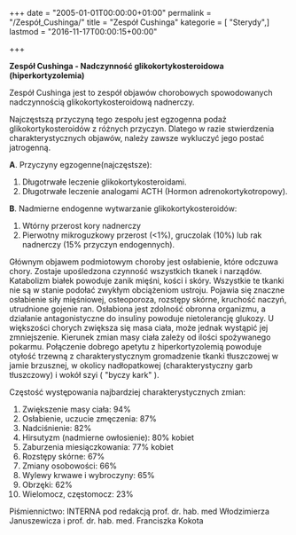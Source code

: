 +++
date = "2005-01-01T00:00:00+01:00"
permalink = "/Zespół_Cushinga/"
title = "Zespół Cushinga"
kategorie = [ "Sterydy",]
lastmod = "2016-11-17T00:00:15+00:00"

+++

**Zespół Cushinga - Nadczynność glikokortykosteroidowa (hiperkortyzolemia)**

Zespół Cushinga jest to zespół objawów chorobowych spowodowanych nadczynnością glikokortykosteroidową nadnerczy.

Najczęstszą przyczyną tego zespołu jest egzogenna podaż glikokortykosteroidów z różnych przyczyn. Dlatego w razie stwierdzenia charakterystycznych objawów, należy zawsze wykluczyć jego postać jatrogenną.

**A**. Przyczyny egzogenne(najczęstsze):

1.  Długotrwałe leczenie glikokortykosteroidami.
2.  Długotrwałe leczenie analogami ACTH (Hormon adrenokortykotropowy).

**B**. Nadmierne endogenne wytwarzanie glikokortykosteroidów:

1.  Wtórny przerost kory nadnerczy
2.  Pierwotny mikroguzkowy przerost (\<1%), gruczolak (10%) lub rak nadnerczy (15% przyczyn endogennych).

Głównym objawem podmiotowym choroby jest osłabienie, które odczuwa chory. Zostaje upośledzona czynność wszystkich tkanek i narządów. Katabolizm białek powoduje zanik mięśni, kości i skóry. Wszystkie te tkanki nie są w stanie podołać zwykłym obciążeniom ustroju. Pojawia się znaczne osłabienie siły mięśniowej, osteoporoza, rozstępy skórne, kruchość naczyń, utrudnione gojenie ran. Osłabiona jest zdolność obronna organizmu, a działanie antagonistyczne do insuliny powoduje nietolerancję glukozy. U większości chorych zwiększa się masa ciała, może jednak wystąpić jej zmniejszenie. Kierunek zmian masy ciała zależy od ilości spożywanego pokarmu. Połączenie dobrego apetytu z hiperkortyzolemią powoduje otyłość trzewną z charakterystycznym gromadzenie tkanki tłuszczowej w jamie brzusznej, w okolicy nadłopatkowej (charakterystyczny garb tłuszczowy) i wokół szyi ( "byczy kark" ).

Częstość występowania najbardziej charakterystycznych zmian:

1.  Zwiększenie masy ciała: 94%
2.  Osłabienie, uczucie zmęczenia: 87%
3.  Nadciśnienie: 82%
4.  Hirsutyzm (nadmierne owłosienie): 80% kobiet
5.  Zaburzenia miesiączkowania: 77% kobiet
6.  Rozstępy skórne: 67%
7.  Zmiany osobowości: 66%
8.  Wylewy krwawe i wybroczyny: 65%
9.  Obrzęki: 62%
10. Wielomocz, częstomocz: 23%

Piśmiennictwo: INTERNA pod redakcją prof. dr. hab. med Włodzimierza Januszewicza i prof. dr. hab. med. Franciszka Kokota
